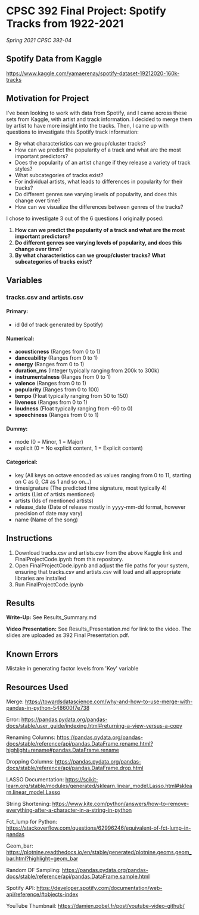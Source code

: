 # CPSC 392 Final Project: Spotify Tracks from 1922-2021 
*Spring 2021 CPSC 392-04*

## Spotify Data from Kaggle
https://www.kaggle.com/yamaerenay/spotify-dataset-19212020-160k-tracks

## Motivation for Project
I've been looking to work with data from Spotify, and I came across these sets from Kaggle, with artist and track information. I decided to merge them by artist to have more insight into the tracks.
Then, I came up with questions to investigate this Spotify track information:
- By what characteristics can we group/cluster tracks?
- How can we predict the popularity of a track and what are the most important predictors?
- Does the popularity of an artist change if they release a variety of track styles?
- What subcategories of tracks exist?
- For individual artists, what leads to differences in popularity for their tracks?
- Do different genres see varying levels of popularity, and does this change over time?
- How can we visualize the differences between genres of the tracks?

I chose to investigate 3 out of the 6 questions I originally posed:
1. **How can we predict the popularity of a track and what are the most important predictors?**
2. **Do different genres see varying levels of popularity, and does this change over time?**
3. **By what characteristics can we group/cluster tracks? What subcategories of tracks exist?**

## Variables
### tracks.csv and artists.csv
    
#### Primary:

- id (Id of track generated by Spotify)

#### Numerical:
- **acousticness** (Ranges from 0 to 1)
- **danceability** (Ranges from 0 to 1)
- **energy** (Ranges from 0 to 1)
- **duration_ms** (Integer typically ranging from 200k to 300k)
- **instrumentalness** (Ranges from 0 to 1)
- **valence** (Ranges from 0 to 1)
- **popularity** (Ranges from 0 to 100)
- **tempo** (Float typically ranging from 50 to 150)
- **liveness** (Ranges from 0 to 1)
- **loudness** (Float typically ranging from -60 to 0)
- **speechiness** (Ranges from 0 to 1)

#### Dummy:
- mode (0 = Minor, 1 = Major)
- explicit (0 = No explicit content, 1 = Explicit content)

#### Categorical:
- key (All keys on octave encoded as values ranging from 0 to 11, starting on C as 0, C# as 1 and so on…)
- timesignature (The predicted time signature, most typically 4)
- artists (List of artists mentioned)
- artists (Ids of mentioned artists)
- release_date (Date of release mostly in yyyy-mm-dd format, however precision of date may vary)
- name (Name of the song)

## Instructions
1. Download tracks.csv and artists.csv from the above Kaggle link and FinalProjectCode.ipynb from this repository.
2. Open FinalProjectCode.ipynb and adjust the file paths for your system, ensuring that tracks.csv and artists.csv will load and all appropriate libraries are installed
3. Run FinalProjectCode.ipynb

## Results

**Write-Up:** See Results_Summary.md

**Video Presentation:** See Results_Presentation.md for link to the video. The slides are uploaded as 392 Final Presentation.pdf.

## Known Errors

Mistake in generating factor levels from 'Key' variable

## Resources Used

Merge: https://towardsdatascience.com/why-and-how-to-use-merge-with-pandas-in-python-548600f7e738

Error: https://pandas.pydata.org/pandas-docs/stable/user_guide/indexing.html#returning-a-view-versus-a-copy

Renaming Columns: https://pandas.pydata.org/pandas-docs/stable/reference/api/pandas.DataFrame.rename.html?highlight=rename#pandas.DataFrame.rename

Dropping Columns: https://pandas.pydata.org/pandas-docs/stable/reference/api/pandas.DataFrame.drop.html

LASSO Documentation: https://scikit-learn.org/stable/modules/generated/sklearn.linear_model.Lasso.html#sklearn.linear_model.Lasso

String Shortening: https://www.kite.com/python/answers/how-to-remove-everything-after-a-character-in-a-string-in-python

Fct_lump for Python: https://stackoverflow.com/questions/62996246/equivalent-of-fct-lump-in-pandas

Geom_bar: https://plotnine.readthedocs.io/en/stable/generated/plotnine.geoms.geom_bar.html?highlight=geom_bar

Random DF Sampling: https://pandas.pydata.org/pandas-docs/stable/reference/api/pandas.DataFrame.sample.html

Spotify API: https://developer.spotify.com/documentation/web-api/reference/#objects-index

YouTube Thumbnail: https://damien.pobel.fr/post/youtube-video-github/

